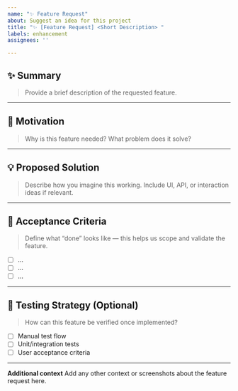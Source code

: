 ```yaml
---
name: "✨ Feature Request"
about: Suggest an idea for this project
title: "✨ [Feature Request] <Short Description> "
labels: enhancement
assignees: ''

---
```


## ✨ Summary

> Provide a brief description of the requested feature.

---

## 🎯 Motivation

> Why is this feature needed? What problem does it solve?

---

## 💡 Proposed Solution

> Describe how you imagine this working. Include UI, API, or interaction ideas if relevant.

---

## 📐 Acceptance Criteria

> Define what “done” looks like — this helps us scope and validate the feature.

- [ ] ...
- [ ] ...
- [ ] ...

---

## 🧪 Testing Strategy (Optional)

> How can this feature be verified once implemented?

- [ ] Manual test flow
- [ ] Unit/integration tests
- [ ] User acceptance criteria

---

**Additional context**
Add any other context or screenshots about the feature request here.